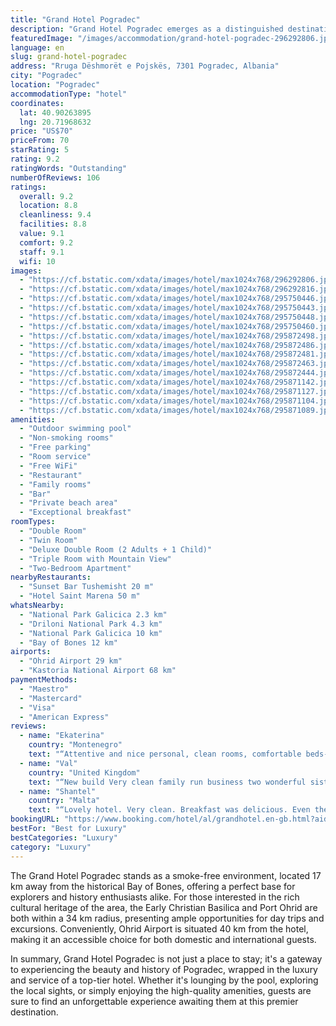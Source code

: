 ```yaml
---
title: "Grand Hotel Pogradec"
description: "Grand Hotel Pogradec emerges as a distinguished destination for travelers seeking a blend of comfort and convenience, situated a mere 2."
featuredImage: "/images/accommodation/grand-hotel-pogradec-296292806.jpg"
language: en
slug: grand-hotel-pogradec
address: "Rruga Dëshmorët e Pojskës, 7301 Pogradec, Albania"
city: "Pogradec"
location: "Pogradec"
accommodationType: "hotel"
coordinates:
  lat: 40.90263895
  lng: 20.71968632
price: "US$70"
priceFrom: 70
starRating: 5
rating: 9.2
ratingWords: "Outstanding"
numberOfReviews: 106
ratings:
  overall: 9.2
  location: 8.8
  cleanliness: 9.4
  facilities: 8.8
  value: 9.1
  comfort: 9.2
  staff: 9.1
  wifi: 10
images:
  - "https://cf.bstatic.com/xdata/images/hotel/max1024x768/296292806.jpg?k=07306568d2d5415205ab6130e7d7ba900f03b1d243f43aeaab520ffd86060a45&o=&hp=1"
  - "https://cf.bstatic.com/xdata/images/hotel/max1024x768/296292816.jpg?k=d898e0ec7b32f02d472a9fee350aa4c99a2cab23abdbc0c0841bd18510d4f602&o=&hp=1"
  - "https://cf.bstatic.com/xdata/images/hotel/max1024x768/295750446.jpg?k=743c29785077e04fe9a256edbac966783199168986e2a20c200647ad9cec889f&o=&hp=1"
  - "https://cf.bstatic.com/xdata/images/hotel/max1024x768/295750443.jpg?k=6f07a495c6e7530ee0d3d7738ab21ae8f4c19b00c4f95bbcdb284a0251351dd1&o=&hp=1"
  - "https://cf.bstatic.com/xdata/images/hotel/max1024x768/295750448.jpg?k=3036afc99a921e9caa1950254ffcb85bd5d06c9f76962f07e95debf5e561740b&o=&hp=1"
  - "https://cf.bstatic.com/xdata/images/hotel/max1024x768/295750460.jpg?k=69b6a62cf71a5da29d1811c495fc00110f9f74a43528fde9412877ceb3219b06&o=&hp=1"
  - "https://cf.bstatic.com/xdata/images/hotel/max1024x768/295872498.jpg?k=429ec8da157fe2357d4b6e80ed8e7d35faabe6d17a7b598450c43b27542ba13f&o=&hp=1"
  - "https://cf.bstatic.com/xdata/images/hotel/max1024x768/295872486.jpg?k=e136ec31a6fcc9c0a41f538396e15b4c5ec653f0b74fcdc21c75de2f25762099&o=&hp=1"
  - "https://cf.bstatic.com/xdata/images/hotel/max1024x768/295872481.jpg?k=8c704bd12c18680963ce5f1016c023d1951530ab2e4175f073ad315441e2db1a&o=&hp=1"
  - "https://cf.bstatic.com/xdata/images/hotel/max1024x768/295872463.jpg?k=bfe7c799e07bb0072ab6e27de261f326ecd8f4836f2cd999123ba3eb720189df&o=&hp=1"
  - "https://cf.bstatic.com/xdata/images/hotel/max1024x768/295872444.jpg?k=e4871d96460adbdd667d28181ddd6090f3d084b18313d3e769e09c8eab501fc5&o=&hp=1"
  - "https://cf.bstatic.com/xdata/images/hotel/max1024x768/295871142.jpg?k=5c433ea66f7de9fc8e53b5712dd7915ce619d7339da160b97b5bf43e5e3f977d&o=&hp=1"
  - "https://cf.bstatic.com/xdata/images/hotel/max1024x768/295871127.jpg?k=e2df387ba5aa55f9d987f93cc947b1a60f2d5f001e8ce19fe9ca6cd2331ca019&o=&hp=1"
  - "https://cf.bstatic.com/xdata/images/hotel/max1024x768/295871104.jpg?k=b8b16281fe90b14a8170b77d053ffc61419edcd882f23d3b25d81f78906cc3ff&o=&hp=1"
  - "https://cf.bstatic.com/xdata/images/hotel/max1024x768/295871089.jpg?k=05fa55746dd813371b3af5bf50ed61b1c58be62760bde07e126181b12c3998c0&o=&hp=1"
amenities:
  - "Outdoor swimming pool"
  - "Non-smoking rooms"
  - "Free parking"
  - "Room service"
  - "Free WiFi"
  - "Restaurant"
  - "Family rooms"
  - "Bar"
  - "Private beach area"
  - "Exceptional breakfast"
roomTypes:
  - "Double Room"
  - "Twin Room"
  - "Deluxe Double Room (2 Adults + 1 Child)"
  - "Triple Room with Mountain View"
  - "Two-Bedroom Apartment"
nearbyRestaurants:
  - "Sunset Bar Tushemisht 20 m"
  - "Hotel Saint Marena 50 m"
whatsNearby:
  - "National Park Galicica 2.3 km"
  - "Driloni National Park 4.3 km"
  - "National Park Galicica 10 km"
  - "Bay of Bones 12 km"
airports:
  - "Ohrid Airport 29 km"
  - "Kastoria National Airport 68 km"
paymentMethods:
  - "Maestro"
  - "Mastercard"
  - "Visa"
  - "American Express"
reviews:
  - name: "Ekaterina"
    country: "Montenegro"
    text: "“Attentive and nice personal, clean rooms, comfortable beds-everything was just great!”"
  - name: "Val"
    country: "United Kingdom"
    text: "“New build Very clean family run business two wonderful sisters with there mother very helpful and nice people”"
  - name: "Shantel"
    country: "Malta"
    text: "“Lovely hotel. Very clean. Breakfast was delicious. Even the pool is nice”"
bookingURL: "https://www.booking.com/hotel/al/grandhotel.en-gb.html?aid=8035640"
bestFor: "Best for Luxury"
bestCategories: "Luxury"
category: "Luxury"
---
```


The Grand Hotel Pogradec stands as a smoke-free environment, located 17 km away from the historical Bay of Bones, offering a perfect base for explorers and history enthusiasts alike. For those interested in the rich cultural heritage of the area, the Early Christian Basilica and Port Ohrid are both within a 34 km radius, presenting ample opportunities for day trips and excursions. Conveniently, Ohrid Airport is situated 40 km from the hotel, making it an accessible choice for both domestic and international guests.

In summary, Grand Hotel Pogradec is not just a place to stay; it's a gateway to experiencing the beauty and history of Pogradec, wrapped in the luxury and service of a top-tier hotel. Whether it's lounging by the pool, exploring the local sights, or simply enjoying the high-quality amenities, guests are sure to find an unforgettable experience awaiting them at this premier destination.